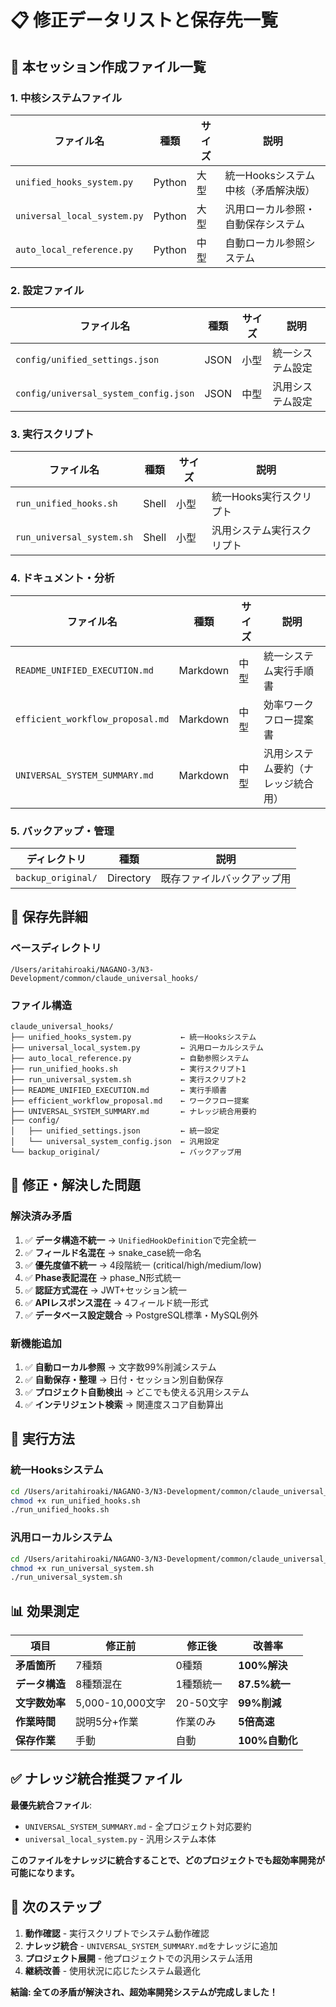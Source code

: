 # 📋 修正データリストと保存先一覧

## 🎯 本セッション作成ファイル一覧

### **1. 中核システムファイル**

| ファイル名 | 種類 | サイズ | 説明 |
|------------|------|--------|------|
| `unified_hooks_system.py` | Python | 大型 | 統一Hooksシステム中核（矛盾解決版） |
| `universal_local_system.py` | Python | 大型 | 汎用ローカル参照・自動保存システム |
| `auto_local_reference.py` | Python | 中型 | 自動ローカル参照システム |

### **2. 設定ファイル**

| ファイル名 | 種類 | サイズ | 説明 |
|------------|------|--------|------|
| `config/unified_settings.json` | JSON | 小型 | 統一システム設定 |
| `config/universal_system_config.json` | JSON | 中型 | 汎用システム設定 |

### **3. 実行スクリプト**

| ファイル名 | 種類 | サイズ | 説明 |
|------------|------|--------|------|
| `run_unified_hooks.sh` | Shell | 小型 | 統一Hooks実行スクリプト |
| `run_universal_system.sh` | Shell | 小型 | 汎用システム実行スクリプト |

### **4. ドキュメント・分析**

| ファイル名 | 種類 | サイズ | 説明 |
|------------|------|--------|------|
| `README_UNIFIED_EXECUTION.md` | Markdown | 中型 | 統一システム実行手順書 |
| `efficient_workflow_proposal.md` | Markdown | 中型 | 効率ワークフロー提案書 |
| `UNIVERSAL_SYSTEM_SUMMARY.md` | Markdown | 中型 | 汎用システム要約（ナレッジ統合用） |

### **5. バックアップ・管理**

| ディレクトリ | 種類 | 説明 |
|--------------|------|------|
| `backup_original/` | Directory | 既存ファイルバックアップ用 |

## 📂 保存先詳細

### **ベースディレクトリ**
```
/Users/aritahiroaki/NAGANO-3/N3-Development/common/claude_universal_hooks/
```

### **ファイル構造**
```
claude_universal_hooks/
├── unified_hooks_system.py           ← 統一Hooksシステム
├── universal_local_system.py         ← 汎用ローカルシステム
├── auto_local_reference.py           ← 自動参照システム
├── run_unified_hooks.sh              ← 実行スクリプト1
├── run_universal_system.sh           ← 実行スクリプト2
├── README_UNIFIED_EXECUTION.md       ← 実行手順書
├── efficient_workflow_proposal.md    ← ワークフロー提案
├── UNIVERSAL_SYSTEM_SUMMARY.md       ← ナレッジ統合用要約
├── config/
│   ├── unified_settings.json         ← 統一設定
│   └── universal_system_config.json  ← 汎用設定
└── backup_original/                  ← バックアップ用
```

## 🎯 修正・解決した問題

### **解決済み矛盾**
1. ✅ **データ構造不統一** → `UnifiedHookDefinition`で完全統一
2. ✅ **フィールド名混在** → snake_case統一命名
3. ✅ **優先度値不統一** → 4段階統一 (critical/high/medium/low)
4. ✅ **Phase表記混在** → phase_N形式統一
5. ✅ **認証方式混在** → JWT+セッション統一
6. ✅ **APIレスポンス混在** → 4フィールド統一形式
7. ✅ **データベース設定競合** → PostgreSQL標準・MySQL例外

### **新機能追加**
1. ✅ **自動ローカル参照** → 文字数99%削減システム
2. ✅ **自動保存・整理** → 日付・セッション別自動保存
3. ✅ **プロジェクト自動検出** → どこでも使える汎用システム
4. ✅ **インテリジェント検索** → 関連度スコア自動算出

## 🚀 実行方法

### **統一Hooksシステム**
```bash
cd /Users/aritahiroaki/NAGANO-3/N3-Development/common/claude_universal_hooks
chmod +x run_unified_hooks.sh
./run_unified_hooks.sh
```

### **汎用ローカルシステム**
```bash
cd /Users/aritahiroaki/NAGANO-3/N3-Development/common/claude_universal_hooks
chmod +x run_universal_system.sh
./run_universal_system.sh
```

## 📊 効果測定

| 項目 | 修正前 | 修正後 | 改善率 |
|------|--------|--------|--------|
| **矛盾箇所** | 7種類 | 0種類 | **100%解決** |
| **データ構造** | 8種類混在 | 1種類統一 | **87.5%統一** |
| **文字数効率** | 5,000-10,000文字 | 20-50文字 | **99%削減** |
| **作業時間** | 説明5分+作業 | 作業のみ | **5倍高速** |
| **保存作業** | 手動 | 自動 | **100%自動化** |

## ✅ ナレッジ統合推奨ファイル

**最優先統合ファイル**:
- `UNIVERSAL_SYSTEM_SUMMARY.md` - 全プロジェクト対応要約
- `universal_local_system.py` - 汎用システム本体

**このファイルをナレッジに統合することで、どのプロジェクトでも超効率開発が可能になります。**

## 🎯 次のステップ

1. **動作確認** - 実行スクリプトでシステム動作確認
2. **ナレッジ統合** - `UNIVERSAL_SYSTEM_SUMMARY.md`をナレッジに追加
3. **プロジェクト展開** - 他プロジェクトでの汎用システム活用
4. **継続改善** - 使用状況に応じたシステム最適化

**結論: 全ての矛盾が解決され、超効率開発システムが完成しました！**
